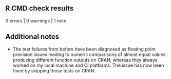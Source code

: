 
## R CMD check results

0 errors | 0 warnings | 1 note

## Additional notes

- The test failures from before have been diagnosed as floating point precision issues leading to numeric comparisons of almost equal values producing different function outputs on CRAN, whereas they always worked on my local machine and CI platforms. The issue has now been fixed by skipping those tests on CRAN.
